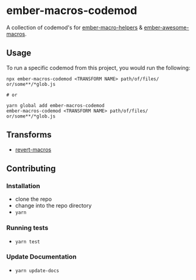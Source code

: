 # ember-macros-codemod


A collection of codemod's for [ember-macro-helpers](https://github.com/kellyselden/ember-macro-helpers) & [ember-awesome-macros](https://github.com/kellyselden/ember-awesome-macros).

## Usage

To run a specific codemod from this project, you would run the following:

```
npx ember-macros-codemod <TRANSFORM NAME> path/of/files/ or/some**/*glob.js

# or

yarn global add ember-macros-codemod
ember-macros-codemod <TRANSFORM NAME> path/of/files/ or/some**/*glob.js
```

## Transforms

<!--TRANSFORMS_START-->
* [revert-macros](transforms/revert-macros/README.md)
<!--TRANSFORMS_END-->

## Contributing

### Installation

* clone the repo
* change into the repo directory
* `yarn`

### Running tests

* `yarn test`

### Update Documentation

* `yarn update-docs`
